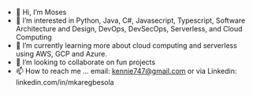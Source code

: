 - 👋 Hi, I’m Moses
- 👀 I’m interested in Python, Java, C#, Javasecript, Typescript, Software Architecture and Design, DevOps, DevSecOps, Serverless, and Cloud Computing
- 🌱 I’m currently learning more about cloud computing and serverless using AWS, GCP and Azure.
- 💞️ I’m looking to collaborate on fun projects
- 📫 How to reach me ... email: kennie747@gmail.com or via Linkedin: linkedin.com/in/mkaregbesola

<!---
kennie747/kennie747 is a ✨ special ✨ repository because its `README.md` (this file) appears on your GitHub profile.
You can click the Preview link to take a look at your changes.
--->

